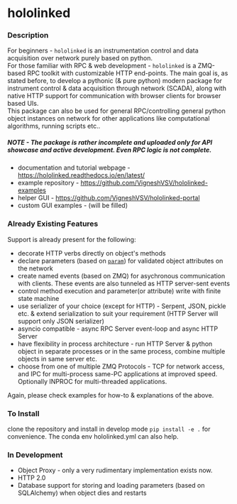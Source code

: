 # hololinked

### Description

For beginners - `hololinked` is an instrumentation control and data acquisition over network purely based on python.
<br/> 
For those familiar with RPC & web development - `hololinked` is a ZMQ-based RPC toolkit with customizable HTTP end-points. 
The main goal is, as stated before, to develop a pythonic (& pure python) modern package for instrument control & data acquisition 
through network (SCADA), along with native HTTP support for communication with browser clients for browser based UIs.  
This package can also be used for general RPC/controlling general python object instances on network for other applications
like computational algorithms, running scripts etc.. 
<br />

##### NOTE - The package is rather incomplete and uploaded only for API showcase and active development. Even RPC logic is not complete. <br/>

- documentation and tutorial webpage - https://hololinked.readthedocs.io/en/latest/
- example repository - https://github.com/VigneshVSV/hololinked-examples
- helper GUI - https://github.com/VigneshVSV/hololinked-portal
- custom GUI examples - (will be filled)

### Already Existing Features

Support is already present for the following:

- decorate HTTP verbs directly on object's methods
- declare parameters (based on [`param`](https://param.holoviz.org/getting_started.html)) for validated object attributes on the network
- create named events (based on ZMQ) for asychronous communication with clients. These events are also tunneled as HTTP server-sent events
- control method execution and parameter(or attribute) write with finite state machine
- use serializer of your choice (except for HTTP) - Serpent, JSON, pickle etc. & extend serialization to suit your requirement (HTTP Server will support only JSON serializer)
- asyncio compatible - async RPC Server event-loop and async HTTP Server 
- have flexibility in process architecture - run HTTP Server & python object in separate processes or in the same process, combine multiple objects in same server etc. 
- choose from one of multiple ZMQ Protocols - TCP for network access, and IPC for multi-process same-PC applications at improved speed. 
Optionally INPROC for multi-threaded applications. 

Again, please check examples for how-to & explanations of the above. 

### To Install

clone the repository and install in develop mode `pip install -e .` for convenience. The conda env hololinked.yml can also help. 

### In Development

- Object Proxy - only a very rudimentary implementation exists now.
- HTTP 2.0 
- Database support for storing and loading parameters (based on SQLAlchemy) when object dies and restarts




